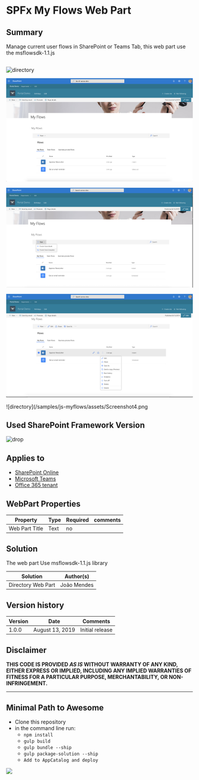 # SPFx My Flows Web Part

## Summary

 Manage current user flows in SharePoint or Teams Tab, this web part use the msflowsdk-1.1.js



##  
![directory](/samples/js-myflows/assets/MyFlows.gif) 



![directory](/samples/js-myflows/assets/Screenshot1.png) 

![directory](/samples/js-myflows/assets/Screenshot2.png) 

![directory](/samples/js-myflows/assets/Screenshot3.png) 

![directory](/samples/js-myflows/assets/Screenshot4.png 



## Used SharePoint Framework Version 
![drop](https://img.shields.io/badge/version-1.8.2-green.svg)

## Applies to

* [SharePoint Online](https:/dev.office.com/sharepoint)
* [Microsoft Teams](https://products.office.com/en-US/microsoft-teams/group-chat-software)
* [Office 365 tenant](https://dev.office.com/sharepoint/docs/spfx/set-up-your-development-environment)


## WebPart Properties
 
Property |Type|Required| comments
--------------------|----|--------|----------
Web Part Title | Text| no|



 

## Solution
The web part Use msflowsdk-1.1.js library

Solution|Author(s)
--------|---------
Directory Web Part|João Mendes

## Version history

Version|Date|Comments
-------|----|--------
1.0.0|August 13, 2019|Initial release


## Disclaimer
**THIS CODE IS PROVIDED *AS IS* WITHOUT WARRANTY OF ANY KIND, EITHER EXPRESS OR IMPLIED, INCLUDING ANY IMPLIED WARRANTIES OF FITNESS FOR A PARTICULAR PURPOSE, MERCHANTABILITY, OR NON-INFRINGEMENT.**

---

## Minimal Path to Awesome

- Clone this repository
- in the command line run:
  - `npm install`
  - `gulp build`
  - `gulp bundle --ship`
  - `gulp package-solution --ship`
  - `Add to AppCatalog and deploy`




<img src="https://telemetry.sharepointpnp.com/sp-dev-fx-webparts/samples/MyFlows" />

